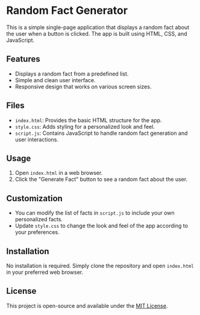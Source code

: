 # Random Fact Generator

This is a simple single-page application that displays a random fact about the user when a button is clicked. The app is built using HTML, CSS, and JavaScript.

## Features

- Displays a random fact from a predefined list.
- Simple and clean user interface.
- Responsive design that works on various screen sizes.

## Files

- `index.html`: Provides the basic HTML structure for the app.
- `style.css`: Adds styling for a personalized look and feel.
- `script.js`: Contains JavaScript to handle random fact generation and user interactions.

## Usage

1. Open `index.html` in a web browser.
2. Click the "Generate Fact" button to see a random fact about the user.

## Customization

- You can modify the list of facts in `script.js` to include your own personalized facts.
- Update `style.css` to change the look and feel of the app according to your preferences.

## Installation

No installation is required. Simply clone the repository and open `index.html` in your preferred web browser.

## License

This project is open-source and available under the [MIT License](https://opensource.org/licenses/MIT).

